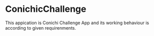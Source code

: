 # ConichicChallenge
This appication is Conichi Challenge App and its working behaviour is according to given requirenments.
